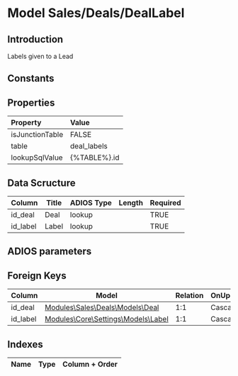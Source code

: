 # Model Sales/Deals/DealLabel

## Introduction

Labels given to a Lead

## Constants

## Properties

| Property        | Value        |
| :-------------- | :----------- |
| isJunctionTable | FALSE        |
| table         | deal_labels  |
| lookupSqlValue  | {%TABLE%}.id |

## Data Scructure

| Column   | Title | ADIOS Type | Length | Required |
| -------- | ----- | ---------- | ------ | -------- |
| id_deal  | Deal  | lookup     |        | TRUE     |
| id_label | Label | lookup     |        | TRUE     |

## ADIOS parameters

## Foreign Keys

| Column   | Model                                                                        | Relation | OnUpdate | OnDelete |
| -------- | ---------------------------------------------------------------------------- | -------- | -------- | -------- |
| id_deal  | [Modules\Sales\Deals\Models\Deal](Deal.md)                                   | 1:1      | Cascade  | Restrict |
| id_label | [Modules\Core\Settings\Models\Label](../../../Core/Settings/Models/Label.md) | 1:1      | Cascade  | Restrict |

## Indexes

| Name | Type | Column + Order |
| :--- | :--: | -------------: |
